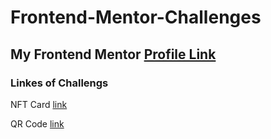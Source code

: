 # Frontend-Mentor-Challenges
## My Frontend Mentor [Profile Link ](https://www.frontendmentor.io/profile/sharif-22)

### Linkes of Challengs 

NFT Card [link](https://sharif-22-nft-card.netlify.app/)

QR Code [link](https://sharif-22-qr-code.netlify.app/)
